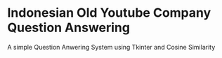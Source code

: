# Indonesian Old Youtube Company Question Answering
A simple Question Anwering System using Tkinter and Cosine Similarity
